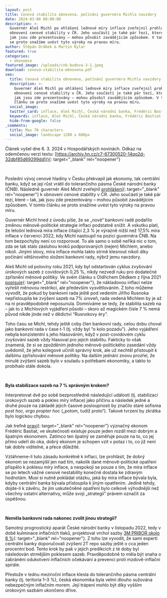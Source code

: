 ```yaml
---
layout: post
title: Cenová stabilita obnovena, počínání guvernéra Michla navzdory
date: 2024-03-06 00:00:00
description: >-
  Guvernér Aleš Michl po ohlášení lednové míry inflace zveřejnil prohlášení k
  obnovení cenové stability v ČR. Jeho součástí je také pár tezí, které – tak,
  jak jsou zde prezentovány – mohou působit zavádějícím způsobem. V tomto článku
  se proto snažíme uvést tyto výroky na pravou míru.
author: Štěpán Drábek & Martin Kylar
featured: true
categories:
  - ekonomie
featured_image: /uploads/cnb-budova-3-1.jpeg
download: cenová-stabilita-obnovena.pdf
seo:
  title: Cenová stabilita obnovena, počínání guvernéra Michla navzdory
  description: >-
    Guvernér Aleš Michl po ohlášení lednové míry inflace zveřejnil prohlášení k
    obnovení cenové stability v ČR. Jeho součástí je také pár tezí, které – tak,
    jak jsou zde prezentovány – mohou působit zavádějícím způsobem. V tomto
    článku se proto snažíme uvést tyto výroky na pravou míru.
  social_image:
  twitter_card: inflace, Aleš Michl, Česká národní banka, Frédéric Bastiat
  keywords: inflace, Aleš Michl, Česká národní banka, Frédéric Bastiat
  hide-from-google: false
_comments:
  title: Max 70 characters
  social_image: landscape 1200 x 600px
---
```

Článek vyšel dne 6. 3. 2024 v Hospodářských novinách. Odkaz na odemčenou verzi textu: [https://archiv.hn.cz/c7-67300520-14qo2d-32dbf85d69299dd](){: target="_blank" rel="noopener"}

&nbsp;

Poslední vývoj cenové hladiny v Česku překvapil jak ekonomy, tak centrální banku, když se její růst vrátil do tolerančního pásma České národní banky (ČNB). Následně guvernér Aleš Michl zveřejnil [prohlášení](https://www.cnb.cz/cs/verejnost/servis-pro-media/vystoupeni-konference-seminare/prezentace-a-vystoupeni/Prohlaseni-guvernera-k-obnoveni-cenove-stability/){: target="_blank" rel="noopener"} k obnovení cenové stability v ČR. Jeho součástí je také pár tezí, které – tak, jak jsou zde prezentovány – mohou působit zavádějícím způsobem. V tomto článku se proto snažíme uvést tyto výroky na pravou míru.

Guvernér Michl hned z úvodu píše, že se „nové“ bankovní radě podařilo změnou měnově-politické strategie inflaci podstatně snížit. A vskutku platí, že letošní lednová míra inflace čítající 2,3 % je výrazně nižší než 17,5% míra inflace v červenci 2022, kdy Michl nastoupil na pozici guvernéra ČNB. Na tom bezpochyby není co rozporovat. To ale samo o sobě neříká nic o tom, zda se tak stalo zásluhou kroků podporovaných (nejen) Michlem, anebo nikoli. Jinými slovy, míra inflace mohla takto strmě klesnout nikoli díky počínání většinového složení bankovní rady, nýbrž jemu navzdory.

Aleš Michl od poloviny roku 2021, kdy byl odstartován cyklus zvyšování úrokových sazeb z covidových 0,25 %, nikdy nezvedl ruku pro dodatečné zpřísnění měnové politiky. Ve svém článku s Oldřichem Dědkem z října 2021 [popisuje](https://www.cnb.cz/cs/verejnost/servis-pro-media/autorske-clanky-rozhovory-s-predstaviteli-cnb/Krotitele-nakladove-inflace/){: target="_blank" rel="noopener"}, že nákladovou inflaci nelze vyřešit měnovou restrikcí, ale především vysvětlováním. Z toho můžeme vyvodit, že pokud by bankovní rada ještě pod vedením Jiřího Rusnoka nepřistoupila ke zvýšení sazeb na 7% úroveň, rada vedená Michlem by je až na ni pravděpodobně neposunula. Domníváme se tedy, že stabilita sazeb na – jak to z Michlových vyjádření působí – skoro až magickém čísle 7 % nemá původ nikde jinde než v dědictví “Rusnokovy éry”.

Toho času se Michl, tehdy ještě coby člen bankovní rady, celou dobu choval jako bankovní rada v čase t-1 (tj. vždy byl “o kolo pozadu”). Jeho vyjádření nebyla konzistentní s jeho hlasováním, když v post-covidovém cyklu zvyšování sazeb vždy hlasoval pro jejich stabilitu. Fakticky to však znamená, že si se zpožděním jednoho měnově-politického zasedání vždy uvědomil, že jeho kolegové učinili správný krok, ale už nechtěl přistoupit k dalšímu zpřísňování měnové politiky. Na dalším jednání znovu prozřel, že minulé zvýšení sazeb bylo v souladu s potřebami ekonomiky, a takto to probíhalo stále dokola.

&nbsp;

**Byla stabilizace sazeb na 7 % správným krokem?**

Interpretovat dvě po sobě bezprostředně následující události (tj. stabilizaci úrokových sazeb a pokles míry inflace) jako příčinu a následek jedné a druhé pouze na základě jejich časové posloupnosti by značilo staré sofisma *post hoc, ergo propter hoc* („potom, tudíž proto“)*.* Takové tvrzení by zkrátka bylo logickou chybou.

Jak trefně [praví](https://libinst.cz/book/bastiat-f-1848-cs-1998-co-je-videt-a-co-neni-videt-a-jine-prace/){: target="_blank" rel="noopener"} význačný ekonom Frédéric Bastiat, ve skutečnosti existuje pouze jeden rozdíl mezi dobrým a špatným ekonomem. Zatímco ten špatný se zaměřuje pouze na to, co jej přímo udeří do oka, dobrý ekonom je schopen vzít v potaz i to, co již není tak dobře viditelné, a přece důležité.

Vztáhneme-li tuto zásadu konkrétně k inflaci, lze prohlásit, že dobrý ekonom se nezamýšlí jen nad tím, nakolik dané měnově-politické opatření přispělo k poklesu míry inflace, a nespokojí se pouze s tím, že míra inflace se po letech vážné cenové nestability konečně dostala ke zdravým hodnotám. Musí si nutně pokládat otázku, jaká by míra inflace bývala byla, kdyby centrální banka bývala přistoupila k jiným opatřením. Jedině tehdy, dojde-li k závěru, že jím uskutečněné opatření bylo celkově výhodnější než všechny ostatní alternativy, může svoji „strategii“ právem označit za úspěšnou.

&nbsp;

**Neměla bankovní rada nakonec zvolit jinou strategii?**

Samotný prognostický aparát České národní banky v listopadu 2022, tedy v době kulminace inflačních tlaků, projektoval vrchol sazby [3M PRIBOR okolo 8 %](https://www.cnb.cz/export/sites/cnb/cs/menova-politika/.galleries/br_zapisy_z_jednani/2022/download/tk_07sz2022_cz.pdf){: target="_blank" rel="noopener"}. Z toho lze vyvodit, že sami experti centrální banky doporučovali zvýšení 2T repo sazby ještě o cca jeden procentní bod. Tento krok by pak v jejich predikcích z té doby byl následován strmějším poklesem sazeb. Pravděpodobně to měla být snaha o zabránění odukotvení inflačních očekávání a prevenci proti mzdově-inflační spirále.

Přestože v lednu meziroční inflace klesla do tolerančního pásma centrální banky (tj. teritoria 1–3 %), česká ekonomika byla velmi dlouho sužována nebezpečným inflačním morem. Její trápení mohlo být díky vyšším úrokovým sazbám ukončeno dříve.

&nbsp;

&nbsp;

&nbsp;